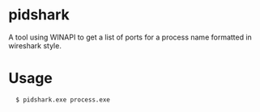 # pidshark
A tool using WINAPI to get a list of ports for a process name formatted in wireshark style.

# Usage

```
  $ pidshark.exe process.exe
```
